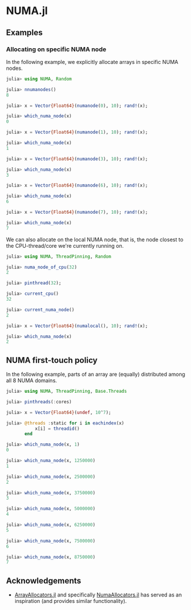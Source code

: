 # NUMA.jl

## Examples
### Allocating on specific NUMA node

In the following example, we explicitly allocate arrays in specific NUMA nodes.

```julia
julia> using NUMA, Random

julia> nnumanodes()
8

julia> x = Vector{Float64}(numanode(0), 10); rand!(x);

julia> which_numa_node(x)
0

julia> x = Vector{Float64}(numanode(1), 10); rand!(x);

julia> which_numa_node(x)
1

julia> x = Vector{Float64}(numanode(3), 10); rand!(x);

julia> which_numa_node(x)
3

julia> x = Vector{Float64}(numanode(6), 10); rand!(x);

julia> which_numa_node(x)
6

julia> x = Vector{Float64}(numanode(7), 10); rand!(x);

julia> which_numa_node(x)
7
```

We can also allocate on the local NUMA node, that is, the node closest to the CPU-thread/core we're currently running on.

```julia
julia> using NUMA, ThreadPinning, Random

julia> numa_node_of_cpu(32)
2

julia> pinthread(32);

julia> current_cpu()
32

julia> current_numa_node()
2

julia> x = Vector{Float64}(numalocal(), 10); rand!(x);

julia> which_numa_node(x)
2
```

## NUMA first-touch policy

In the following example, parts of an array are (equally) distributed among all 8 NUMA domains.

```julia
julia> using NUMA, ThreadPinning, Base.Threads

julia> pinthreads(:cores)

julia> x = Vector{Float64}(undef, 10^7);

julia> @threads :static for i in eachindex(x)
           x[i] = threadid()
       end

julia> which_numa_node(x, 1)
0

julia> which_numa_node(x, 1250000)
1

julia> which_numa_node(x, 2500000)
2

julia> which_numa_node(x, 3750000)
3

julia> which_numa_node(x, 5000000)
4

julia> which_numa_node(x, 6250000)
5

julia> which_numa_node(x, 7500000)
6

julia> which_numa_node(x, 8750000)
7
```

## Acknowledgements

* [ArrayAllocators.jl](https://github.com/mkitti/ArrayAllocators.jl) and specifically [NumaAllocators.jl](https://github.com/mkitti/ArrayAllocators.jl/tree/main/NumaAllocators) has served as an inspiration (and provides similar functionality).
